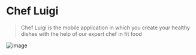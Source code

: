 # Chef Luigi

> Chef Luigi is the mobile application in which you create your healthy dishes with the help of our expert chef in fit food

![image](https://user-images.githubusercontent.com/3945843/27998087-3ca436be-64dc-11e7-9cc0-1390c5f61438.png)
